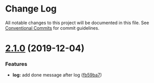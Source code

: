 # Change Log

All notable changes to this project will be documented in this file.
See [Conventional Commits](https://conventionalcommits.org) for commit guidelines.

# [2.1.0](https://github.com/KevinMind/lerna-monorepo-starter/compare/log@2.0.0...log@2.1.0) (2019-12-04)


### Features

* **log:** add done message after log ([fb59ba7](https://github.com/KevinMind/lerna-monorepo-starter/commit/fb59ba7bef23551faeac648c242240337ca493e3))
